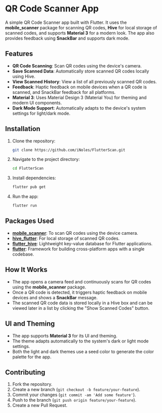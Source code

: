 # QR Code Scanner App

A simple QR Code Scanner app built with Flutter. It uses the **mobile_scanner** package for scanning QR codes, **Hive** for local storage of scanned codes, and supports **Material 3** for a modern look. The app also provides feedback using **SnackBar** and supports dark mode.

## Features

- **QR Code Scanning**: Scan QR codes using the device's camera.
- **Save Scanned Data**: Automatically store scanned QR codes locally using Hive.
- **View Scanned History**: View a list of all previously scanned QR codes.
- **Feedback**: Haptic feedback on mobile devices when a QR code is scanned, and SnackBar feedback for all platforms.
- **Material 3**: Uses Material Design 3 (Material You) for theming and modern UI components.
- **Dark Mode Support**: Automatically adapts to the device's system settings for light/dark mode.

## Installation

1. Clone the repository:

    ```bash
    git clone https://github.com/iNoles/FlutterScan.git
    ```

2. Navigate to the project directory:

    ```bash
    cd FlutterScan
    ```

3. Install dependencies:

    ```bash
    flutter pub get
    ```

4. Run the app:

    ```bash
    flutter run
    ```

## Packages Used

- [**mobile_scanner**](https://pub.dev/packages/mobile_scanner): To scan QR codes using the device camera.
- [**hive_flutter**](https://pub.dev/packages/hive_flutter): For local storage of scanned QR codes.
- [**flutter_hive**](https://pub.dev/packages/hive): Lightweight key-value database for Flutter applications.
- [**flutter**](https://flutter.dev/): Framework for building cross-platform apps with a single codebase.

## How It Works

- The app opens a camera feed and continuously scans for QR codes using the **mobile_scanner** package.
- Once a QR code is detected, it triggers haptic feedback on mobile devices and shows a **SnackBar** message.
- The scanned QR code data is stored locally in a Hive box and can be viewed later in a list by clicking the "Show Scanned Codes" button.

## UI and Theming

- The app supports **Material 3** for its UI and theming.
- The theme adapts automatically to the system's dark or light mode settings.
- Both the light and dark themes use a seed color to generate the color palette for the app.

## Contributing

1. Fork the repository.
2. Create a new branch (`git checkout -b feature/your-feature`).
3. Commit your changes (`git commit -am 'Add some feature'`).
4. Push to the branch (`git push origin feature/your-feature`).
5. Create a new Pull Request.
